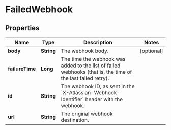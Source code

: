 # FailedWebhook

## Properties
Name | Type | Description | Notes
------------ | ------------- | ------------- | -------------
**body** | **String** | The webhook body. |  [optional]
**failureTime** | **Long** | The time the webhook was added to the list of failed webhooks (that is, the time of the last failed retry). | 
**id** | **String** | The webhook ID, as sent in the &#x60;X-Atlassian-Webhook-Identifier&#x60; header with the webhook. | 
**url** | **String** | The original webhook destination. | 
